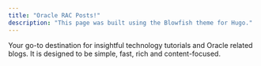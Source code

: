 ```yaml
---
title: "Oracle RAC Posts!"
description: "This page was built using the Blowfish theme for Hugo."
---
```


Your go-to destination for insightful technology tutorials and Oracle related blogs. It is designed to be simple, fast, rich and content-focused.